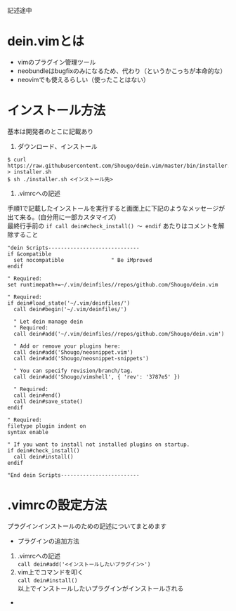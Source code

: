 記述途中

# dein.vimとは
- vimのプラグイン管理ツール
- neobundleはbugfixのみになるため、代わり（というかこっちが本命的な）
- neovimでも使えるらしい（使ったことはない）

# インストール方法
基本は開発者のとこに記載あり

 1. ダウンロード、インストール

```
$ curl https://raw.githubusercontent.com/Shougo/dein.vim/master/bin/installer.sh > installer.sh
$ sh ./installer.sh <インストール先>
 ```
 1. .vimrcへの記述

 手順1で記載したインストールを実行すると画面上に下記のようなメッセージが出て来る。(自分用に一部カスタマイズ)   
 最終行手前の ``` if call dein#check_install() 〜 endif ``` あたりはコメントを解除すること

```
"dein Scripts-----------------------------
if &compatible
  set nocompatible               " Be iMproved
endif

" Required:
set runtimepath+=~/.vim/deinfiles//repos/github.com/Shougo/dein.vim

" Required:
if dein#load_state('~/.vim/deinfiles/')
  call dein#begin('~/.vim/deinfiles/')

  " Let dein manage dein
  " Required:
  call dein#add('~/.vim/deinfiles//repos/github.com/Shougo/dein.vim')

  " Add or remove your plugins here:
  call dein#add('Shougo/neosnippet.vim')
  call dein#add('Shougo/neosnippet-snippets')

  " You can specify revision/branch/tag.
  call dein#add('Shougo/vimshell', { 'rev': '3787e5' })

  " Required:
  call dein#end()
  call dein#save_state()
endif

" Required:
filetype plugin indent on
syntax enable

" If you want to install not installed plugins on startup.
if dein#check_install()
  call dein#install()
endif

"End dein Scripts-------------------------
```

# .vimrcの設定方法
プラグインインストールのための記述についてまとめます

- プラグインの追加方法
 1. .vimrcへの記述  
``` call dein#add('<インストールしたいプラグイン>') ```
 1. vim上でコマンドを叩く  
 ``` call dein#install() ```  
以上でインストールしたいプラグインがインストールされる

-
